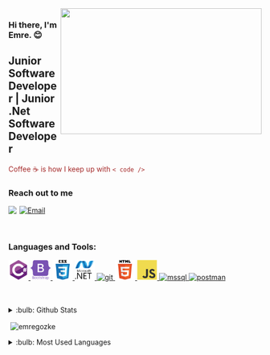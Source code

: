 <img src="https://media1.giphy.com/media/R03zWv5p1oNSQd91EP/giphy.gif?cid=ecf05e47eo7z4zf2trkhbhk8taziwlgatnixa42089ehug2q&rid=giphy.gif&ct=g" align="right" width="400" height="250">

### Hi there, I'm Emre. :blush:

## Junior Software Developer | Junior .Net Software Developer

<font color="brown">Coffee :coffee: is how I keep up with `< code />` </font>

### Reach out to me

[<img  width="22" src="https://unpkg.com/simple-icons@v4/icons/instagram.svg" align="left" />][instagram]
<p align="left">
<a href="mailto:emregozke@yahoo.com.tr"><img alt="Email" src="https://img.shields.io/badge/Email-emregozke@yahoo.com.tr-blue?style=flat&logo=gmail"></a>
</p>


<br />


<h3 align="left">Languages and Tools:</h3>
<p align="left">  <a href="https://www.w3schools.com/cs/" target="_blank" rel="noreferrer"> <img src="https://raw.githubusercontent.com/devicons/devicon/master/icons/csharp/csharp-original.svg" alt="csharp" width="40" height="40"/> </a> <a href="https://getbootstrap.com" target="_blank" rel="noreferrer"> <img src="https://raw.githubusercontent.com/devicons/devicon/master/icons/bootstrap/bootstrap-plain-wordmark.svg" alt="bootstrap" width="40" height="40"/> </a><a href="https://www.w3schools.com/css/" target="_blank" rel="noreferrer"> <img src="https://raw.githubusercontent.com/devicons/devicon/master/icons/css3/css3-original-wordmark.svg" alt="css3" width="40" height="40"/> </a> <a href="https://dotnet.microsoft.com/" target="_blank" rel="noreferrer"> <img src="https://raw.githubusercontent.com/devicons/devicon/master/icons/dot-net/dot-net-original-wordmark.svg" alt="dotnet" width="40" height="40"/> </a> <a href="https://git-scm.com/" target="_blank" rel="noreferrer"> <img src="https://www.vectorlogo.zone/logos/git-scm/git-scm-icon.svg" alt="git" width="40" height="40"/> </a> <a href="https://www.w3.org/html/" target="_blank" rel="noreferrer"> <img src="https://raw.githubusercontent.com/devicons/devicon/master/icons/html5/html5-original-wordmark.svg" alt="html5" width="40" height="40"/> </a> <a href="https://developer.mozilla.org/en-US/docs/Web/JavaScript" target="_blank" rel="noreferrer"> <img src="https://raw.githubusercontent.com/devicons/devicon/master/icons/javascript/javascript-original.svg" alt="javascript" width="40" height="40"/> </a> <a href="https://www.microsoft.com/en-us/sql-server" target="_blank" rel="noreferrer"> <img src="https://www.svgrepo.com/show/303229/microsoft-sql-server-logo.svg" alt="mssql" width="40" height="40"/> </a> <a href="https://postman.com" target="_blank" rel="noreferrer"> <img src="https://www.vectorlogo.zone/logos/getpostman/getpostman-icon.svg" alt="postman" width="40" height="40"/> </a> </p>

<br />




<br />

<details>
<summary>:bulb: Github Stats</summary>
<img src="https://github-readme-stats.vercel.app/api?username=emregozke&show_icons=true&locale=en" >
</details>
<p>&nbsp;<img align="center" src="https://github-readme-stats.vercel.app/api?username=emregozke&show_icons=true&locale=en" alt="emregozke" /></p>

<details>
<summary>:bulb:  Most Used Languages</summary>
<img src="https://github-readme-stats.vercel.app/api/top-langs/?username=emregozke&show_icons=true&locale=en" >
</details>

[instagram]:https://www.instagram.com/emregozke/

